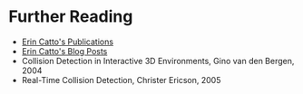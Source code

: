 # Further Reading
- [Erin Catto's Publications](https://box2d.org/publications/)
- [Erin Catto's Blog Posts](https://box2d.org/posts/)
- Collision Detection in Interactive 3D Environments, Gino van den Bergen, 2004
- Real-Time Collision Detection, Christer Ericson, 2005

